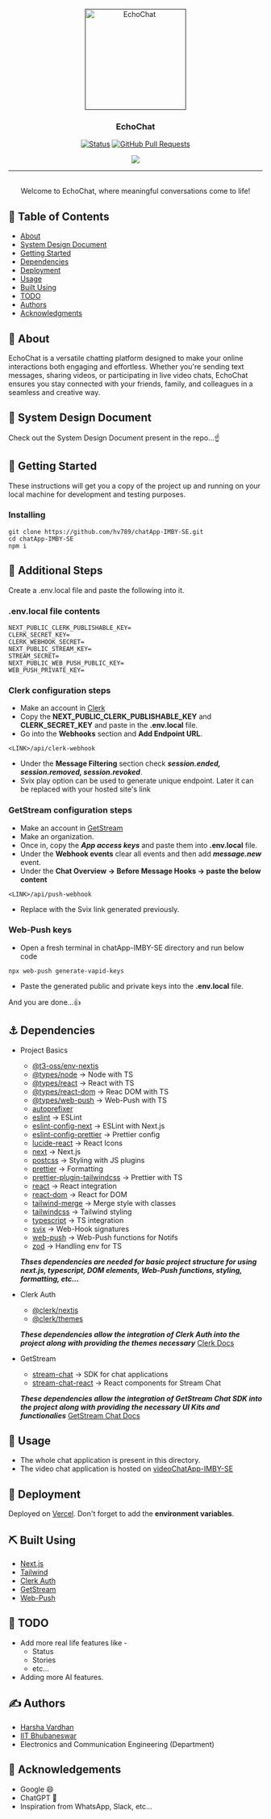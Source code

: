 <p align="center">
  <a href="" rel="noopener">
 <img width=200px height=200px src="https://i.imgur.com/CV3hSbj.png" alt="EchoChat"></a>
</p>

<h3 align="center">EchoChat</h3>

<div align="center">

  [![Status](https://img.shields.io/badge/status-active-success.svg)]()
  [![GitHub Pull Requests](https://img.shields.io/github/issues-pr/kylelobo/The-Documentation-Compendium.svg)](https://github.com/kylelobo/The-Documentation-Compendium/pulls)

</div>

<!--tech stack icons-->
<p align="center">
  <a href="https://skillicons.dev">
    <img src="https://skillicons.dev/icons?i=nextjs,typescript,js,tailwind,git,postman,vscode,vercel&perline=14" />
  </a>
</p>

---

<p align="center">
    <br> 
  Welcome to EchoChat, where meaningful conversations come to life!
</p>

## 📝 Table of Contents
- [About](#about)
- [System Design Document](#system_design_document)
- [Getting Started](#getting_started)
- [Dependencies](#dependencies)
- [Deployment](#deployment)
- [Usage](#usage)
- [Built Using](#built_using)
- [TODO](#todo)
- [Authors](#authors)
- [Acknowledgments](#acknowledgement)

## 🧐 About <a name = "about"></a>
EchoChat is a versatile chatting platform designed to make your online interactions both engaging and effortless. Whether you're sending text messages, sharing videos, or participating in live video chats, EchoChat ensures you stay connected with your friends, family, and colleagues in a seamless and creative way.

## 📄 System Design Document <a name = "system_design_document"></a>
Check out the System Design Document present in the repo...☝️

## 🏁 Getting Started <a name = "getting_started"></a>
These instructions will get you a copy of the project up and running on your local machine for development and testing purposes.
### Installing

```
git clone https://github.com/hv789/chatApp-IMBY-SE.git
cd chatApp-IMBY-SE
npm i
```

## 🔧 Additional Steps
Create a .env.local file and paste the following into it.

### .env.local file contents

```
NEXT_PUBLIC_CLERK_PUBLISHABLE_KEY=
CLERK_SECRET_KEY=
CLERK_WEBHOOK_SECRET=
NEXT_PUBLIC_STREAM_KEY=
STREAM_SECRET=
NEXT_PUBLIC_WEB_PUSH_PUBLIC_KEY=
WEB_PUSH_PRIVATE_KEY=
```

### Clerk configuration steps
- Make an account in [Clerk](https://clerk.com/)
- Copy the **NEXT_PUBLIC_CLERK_PUBLISHABLE_KEY** and **CLERK_SECRET_KEY** and paste 
  in the **.env.local** file.
- Go into the **Webhooks** section and **Add Endpoint URL**.
```
<LINK>/api/clerk-webhook
```
- Under the **Message Filtering** section check ***session.ended, session.removed, session.revoked***.
- Svix play option can be used to generate unique endpoint. Later it can be replaced
  with your hosted site's link

### GetStream configuration steps
- Make an account in [GetStream](https://getstream.io/)
- Make an organization.
- Once in, copy the ***App access keys*** and paste them into **.env.local** file.
- Under the **Webhook events** clear all events and then add ***message.new*** event.
- Under the **Chat Overview -> Before Message Hooks -> paste the below content**
```
<LINK>/api/push-webhook
```
- Replace ***<LINK>*** with the Svix link generated previously.

### Web-Push keys
- Open a fresh terminal in chatApp-IMBY-SE directory and run below code
```
npx web-push generate-vapid-keys
```
- Paste the generated public and private keys into the **.env.local** file.

And you are done...👍

## ⚓ Dependencies <a name="dependencies"></a>

- Project Basics
  - [@t3-oss/env-nextjs](https://www.npmjs.com/package/@t3-oss/env-nextjs)
  - [@types/node](https://www.npmjs.com/package/@types/node) -> Node with TS
  - [@types/react](https://www.npmjs.com/package/@types/react) -> React with TS
  - [@types/react-dom](https://www.npmjs.com/package/@types/react-dom) -> Reac DOM with TS
  - [@types/web-push](https://www.npmjs.com/package/@types/web-push) -> Web-Push with TS
  - [autoprefixer](https://www.npmjs.com/package/autoprefixer)
  - [eslint](https://www.npmjs.com/package/eslint) -> ESLint
  - [eslint-config-next](https://www.npmjs.com/package/eslint-config-next) -> ESLint with Next.js
  - [eslint-config-prettier](https://www.npmjs.com/package/eslint-config-prettier) -> Prettier config
  - [lucide-react](https://www.npmjs.com/package/lucide-react) -> React Icons
  - [next](https://www.npmjs.com/package/next) -> Next.js
  - [postcss](https://www.npmjs.com/package/postcss) -> Styling with JS plugins
  - [prettier](https://www.npmjs.com/package/prettier) -> Formatting
  - [prettier-plugin-tailwindcss](https://www.npmjs.com/package/prettier-plugin-tailwindcss) -> Prettier with TS
  - [react](https://www.npmjs.com/package/react) -> React integration
  - [react-dom](https://www.npmjs.com/package/react-dom) -> React for DOM
  - [tailwind-merge](https://www.npmjs.com/package/tailwind-merge) -> Merge style with classes
  - [tailwindcss](https://www.npmjs.com/package/tailwindcss) -> Tailwind styling
  - [typescript](https://www.npmjs.com/package/typescript) -> TS integration
  - [svix](https://www.npmjs.com/package/svix) -> Web-Hook signatures
  - [web-push](https://www.npmjs.com/package/web-push) -> Web-Push functions for Notifs
  - [zod](https://www.npmjs.com/package/zod) -> Handling env for TS
    
  ***Thses dependencies are needed for basic project structure for using next.js, typescript, DOM elements, Web-Push functions, styling, formatting, etc...***

- Clerk Auth
  - [@clerk/nextjs](https://www.npmjs.com/package/@clerk/nextjs)
  - [@clerk/themes](https://www.npmjs.com/package/@clerk/themes)
    
  ***These dependencies allow the integration of Clerk Auth into the project along with providing the themes necessary***
  [Clerk Docs](https://clerk.com/docs)
  
- GetStream
  - [stream-chat](https://www.npmjs.com/package/stream-chat) -> SDK for chat applications
  - [stream-chat-react](https://www.npmjs.com/package/stream-chat-react) -> React components for Stream Chat

  ***These dependencies allow the integration of GetStream Chat SDK into the project along with providing the necessary UI Kits and functionalies***
  [GetStream Chat Docs](https://getstream.io/chat/docs/)

## 🎈 Usage <a name="usage"></a>
- The whole chat application is present in this directory.
- The video chat application is hosted on [videoChatApp-IMBY-SE](https://github.com/hv789/videoChatApp-IMBY-SE)

## 🚀 Deployment <a name = "deployment"></a>
Deployed on [Vercel](https://vercel.com/).
Don't forget to add the **environment variables**.

## ⛏️ Built Using <a name = "built_using"></a>
- [Next.js](https://nextjs.org/)
- [Tailwind](https://tailwindcss.com/)
- [Clerk Auth](https://clerk.com/)
- [GetStream](https://getstream.io/)
- [Web-Push](https://developer.mozilla.org/en-US/docs/Web/API/Push_API)

## 📝 TODO <a name = "todo"></a>
- Add more real life features like -
  - Status
  - Stories
  - etc...
- Adding more AI features. 

## ✍️ Authors <a name = "authors"></a>
- [Harsha Vardhan](https://hv789.vercel.app/)
- [IIT Bhubaneswar](https://www.iitbbs.ac.in/)
- Electronics and Communication Engineering (Department)

## 🎉 Acknowledgements <a name = "acknowledgement"></a>
- Google 😄
- ChatGPT 🤖
- Inspiration from WhatsApp, Slack, etc...
